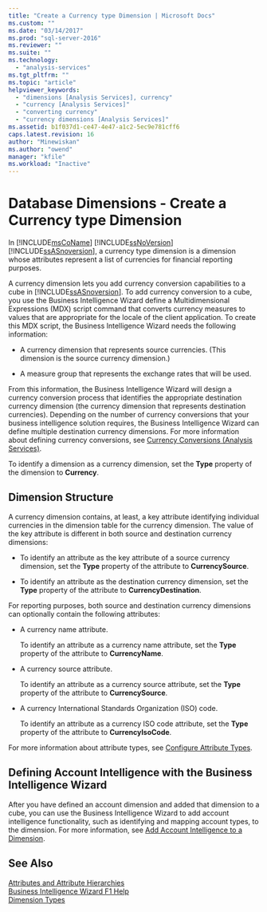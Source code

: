 ```yaml
---
title: "Create a Currency type Dimension | Microsoft Docs"
ms.custom: ""
ms.date: "03/14/2017"
ms.prod: "sql-server-2016"
ms.reviewer: ""
ms.suite: ""
ms.technology: 
  - "analysis-services"
ms.tgt_pltfrm: ""
ms.topic: "article"
helpviewer_keywords: 
  - "dimensions [Analysis Services], currency"
  - "currency [Analysis Services]"
  - "converting currency"
  - "currency dimensions [Analysis Services]"
ms.assetid: b1f037d1-ce47-4e47-a1c2-5ec9e781cff6
caps.latest.revision: 16
author: "Minewiskan"
ms.author: "owend"
manager: "kfile"
ms.workload: "Inactive"
---
```

# Database Dimensions - Create a Currency type Dimension
  In [!INCLUDE[msCoName](../../includes/msconame-md.md)] [!INCLUDE[ssNoVersion](../../includes/ssnoversion-md.md)] [!INCLUDE[ssASnoversion](../../includes/ssasnoversion-md.md)], a currency type dimension is a dimension whose attributes represent a list of currencies for financial reporting purposes.  
  
 A currency dimension lets you add currency conversion capabilities to a cube in [!INCLUDE[ssASnoversion](../../includes/ssasnoversion-md.md)]. To add currency conversion to a cube, you use the Business Intelligence Wizard define a Multidimensional Expressions (MDX) script command that converts currency measures to values that are appropriate for the locale of the client application. To create this MDX script, the Business Intelligence Wizard needs the following information:  
  
-   A currency dimension that represents source currencies. (This dimension is the source currency dimension.)  
  
-   A measure group that represents the exchange rates that will be used.  
  
 From this information, the Business Intelligence Wizard will design a currency conversion process that identifies the appropriate destination currency dimension (the currency dimension that represents destination currencies). Depending on the number of currency conversions that your business intelligence solution requires, the Business Intelligence Wizard can define multiple destination currency dimensions. For more information about defining currency conversions, see [Currency Conversions &#40;Analysis Services&#41;](../../analysis-services/currency-conversions-analysis-services.md).  
  
 To identify a dimension as a currency dimension, set the **Type** property of the dimension to **Currency**.  
  
## Dimension Structure  
 A currency dimension contains, at least, a key attribute identifying individual currencies in the dimension table for the currency dimension. The value of the key attribute is different in both source and destination currency dimensions:  
  
-   To identify an attribute as the key attribute of a source currency dimension, set the **Type** property of the attribute to **CurrencySource**.  
  
-   To identify an attribute as the destination currency dimension, set the **Type** property of the attribute to **CurrencyDestination**.  
  
 For reporting purposes, both source and destination currency dimensions can optionally contain the following attributes:  
  
-   A currency name attribute.  
  
     To identify an attribute as a currency name attribute, set the **Type** property of the attribute to **CurrencyName**.  
  
-   A currency source attribute.  
  
     To identify an attribute as a currency source attribute, set the **Type** property of the attribute to **CurrencySource**.  
  
-   A currency International Standards Organization (ISO) code.  
  
     To identify an attribute as a currency ISO code attribute, set the **Type** property of the attribute to **CurrencyIsoCode**.  
  
 For more information about attribute types, see [Configure Attribute Types](../../analysis-services/multidimensional-models/attribute-properties-configure-attribute-types.md).  
  
## Defining Account Intelligence with the Business Intelligence Wizard  
 After you have defined an account dimension and added that dimension to a cube, you can use the Business Intelligence Wizard to add account intelligence functionality, such as identifying and mapping account types, to the dimension. For more information, see [Add Account Intelligence to a Dimension](../../analysis-services/multidimensional-models/bi-wizard-add-account-intelligence-to-a-dimension.md).  
  
## See Also  
 [Attributes and Attribute Hierarchies](../../analysis-services/multidimensional-models-olap-logical-dimension-objects/attributes-and-attribute-hierarchies.md)   
 [Business Intelligence Wizard F1 Help](http://msdn.microsoft.com/library/155ac80c-63ae-47aa-9e86-9396e3d920eb)   
 [Dimension Types](../../analysis-services/multidimensional-models-olap-logical-dimension-objects/database-dimension-properties-types.md)  
  
  

